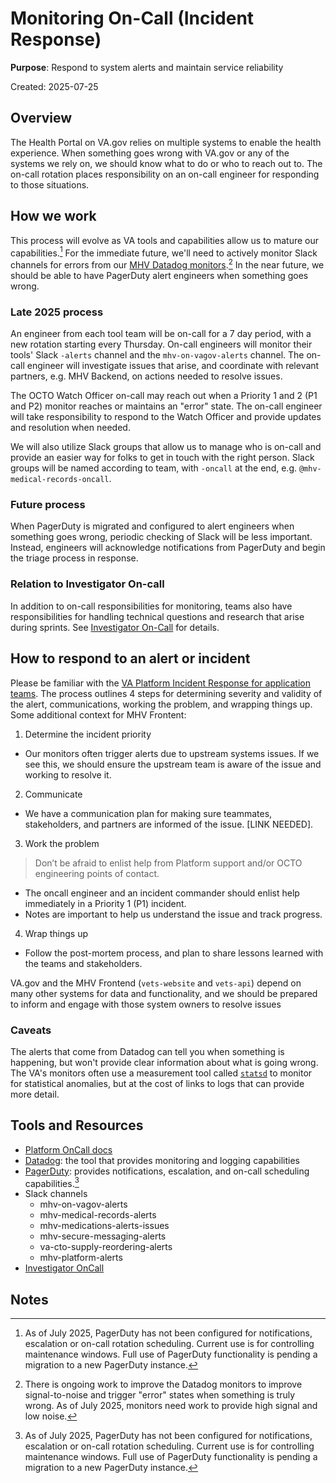 # Monitoring On-Call (Incident Response)

**Purpose**: Respond to system alerts and maintain service reliability

Created: 2025-07-25

## Overview

The Health Portal on VA.gov relies on multiple systems to enable the health experience. When something goes wrong with VA.gov or any of the systems we rely on, we should know what to do or who to reach out to. The on-call rotation places responsibility on an on-call engineer for responding to those situations.

## How we work

This process will evolve as VA tools and capabilities allow us to mature our capabilities.[^1] For the immediate future, we'll need to actively monitor Slack channels for errors from our [MHV Datadog monitors](https://vagov.ddog-gov.com/monitors/manage?q=team%3Amhv).[^2] In the near future, we should be able to have PagerDuty alert engineers when something goes wrong.

### Late 2025 process

An engineer from each tool team will be on-call for a 7 day period, with a new rotation starting every Thursday. On-call engineers will monitor their tools' Slack `-alerts` channel and the `mhv-on-vagov-alerts` channel. The on-call engineer will investigate issues that arise, and coordinate with relevant partners, e.g. MHV Backend, on actions needed to resolve issues.

The OCTO Watch Officer on-call may reach out when a Priority 1 and 2 (P1 and P2) monitor reaches or maintains an "error" state. The on-call engineer will take responsibility to respond to the Watch Officer and provide updates and resolution when needed.

We will also utilize Slack groups that allow us to manage who is on-call and provide an easier way for folks to get in touch with the right person. Slack groups will be named according to team, with `-oncall` at the end, e.g. `@mhv-medical-records-oncall`.

### Future process

When PagerDuty is migrated and configured to alert engineers when something goes wrong, periodic checking of Slack will be less important. Instead, engineers will acknowledge notifications from PagerDuty and begin the triage process in response.


### Relation to Investigator On-call

In addition to on-call responsibilities for monitoring, teams also have responsibilities for handling technical questions and research that arise during sprints. See [Investigator On-Call](./oncall-investigator.md) for details.

## How to respond to an alert or incident

Please be familiar with the [VA Platform Incident Response for application teams](https://depo-platform-documentation.scrollhelp.site/developer-docs/incident-response-documentation-for-application-te). The process outlines 4 steps for determining severity and validity of the alert, communications, working the problem, and wrapping things up. Some additional context for MHV Frontent:

1. Determine the incident priority
  - Our monitors often trigger alerts due to upstream systems issues. If we see this, we should ensure the upstream team is aware of the issue and working to resolve it.
2. Communicate
  - We have a communication plan for making sure teammates, stakeholders, and partners are informed of the issue. [LINK NEEDED].
3. Work the problem
  > Don’t be afraid to enlist help from Platform support and/or OCTO engineering points of contact.
  - The oncall engineer and an incident commander should enlist help immediately in a Priority 1 (P1) incident.
  - Notes are important to help us understand the issue and track progress.
4. Wrap things up
  - Follow the post-mortem process, and plan to share lessons learned with the teams and stakeholders.

VA.gov and the MHV Frontend (`vets-website` and `vets-api`) depend on many other systems for data and functionality, and we should be prepared to inform and engage with those system owners to resolve issues

### Caveats

The alerts that come from Datadog can tell you when something is happening, but won't provide clear information about what is going wrong. The VA's monitors often use a measurement tool called [`statsd`](https://github.com/statsd/statsd) to monitor for statistical anomalies, but at the cost of links to logs that can provide more detail.

## Tools and Resources

- [Platform OnCall docs](https://github.com/department-of-veterans-affairs/va.gov-team-sensitive/tree/master/OnCall)
- [Datadog](https://vagov.ddog-gov.com/): the tool that provides monitoring and logging capabilities
- [PagerDuty](https://dsva.pagerduty.com/): provides notifications, escalation, and on-call scheduling capabilities.[^1]
- Slack channels
  - mhv-on-vagov-alerts
  - mhv-medical-records-alerts
  - mhv-medications-alerts-issues
  - mhv-secure-messaging-alerts
  - va-cto-supply-reordering-alerts
  - mhv-platform-alerts
- [Investigator OnCall](./investigator-oncall.md)




## Notes

[^1]: As of July 2025, PagerDuty has not been configured for notifications, escalation or on-call rotation scheduling. Current use is for controlling maintenance windows. Full use of PagerDuty functionality is pending a migration to a new PagerDuty instance.

[^2]: There is ongoing work to improve the Datadog monitors to improve signal-to-noise and trigger "error" states when something is truly wrong. As of July 2025, monitors need work to provide high signal and low noise.

[^3]: TODO: Identify points of contact
